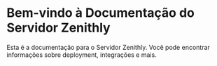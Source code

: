 # Bem-vindo à Documentação do Servidor Zenithly

Esta é a documentação para o Servidor Zenithly. Você pode encontrar informações sobre deployment, integrações e mais.
